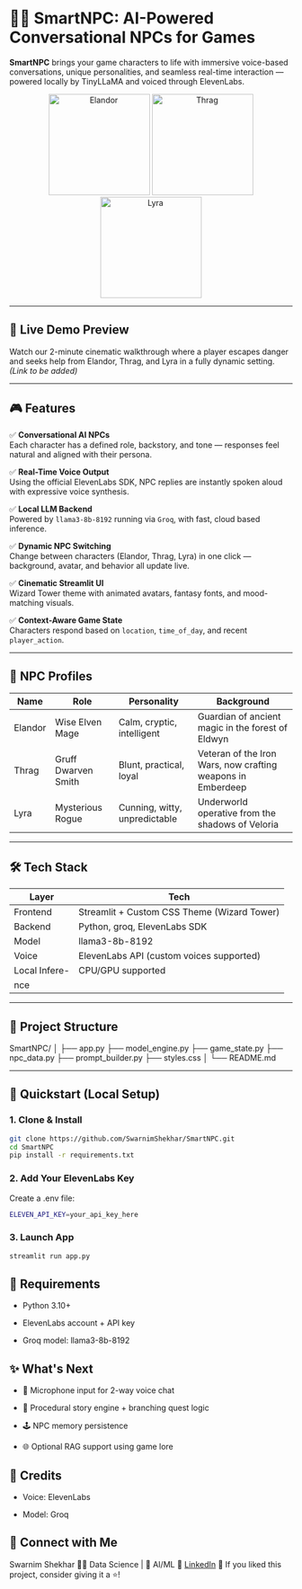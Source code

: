 # 🧙‍♂️ SmartNPC: AI-Powered Conversational NPCs for Games

**SmartNPC** brings your game characters to life with immersive voice-based conversations, unique personalities, and seamless real-time interaction — powered locally by TinyLLaMA and voiced through ElevenLabs.

<div align="center">
  <img src="https://i.imgur.com/d5RH7lU.png" alt="Elandor" height="180"/>
  <img src="https://i.imgur.com/pe0Xnue.jpeg" alt="Thrag" height="180"/>
  <img src="https://i.pinimg.com/564x/da/1b/b2/da1bb2353f6e484dd74287a8e312ae46.jpg" alt="Lyra" height="180"/>
</div>

---

## 🚀 Live Demo Preview

Watch our 2-minute cinematic walkthrough where a player escapes danger and seeks help from Elandor, Thrag, and Lyra in a fully dynamic setting. *(Link to be added)*

---

## 🎮 Features

✅ **Conversational AI NPCs**  
Each character has a defined role, backstory, and tone — responses feel natural and aligned with their persona.  

✅ **Real-Time Voice Output**  
Using the official ElevenLabs SDK, NPC replies are instantly spoken aloud with expressive voice synthesis.  

✅ **Local LLM Backend**  
Powered by `llama3-8b-8192` running via `Groq`, with fast, cloud based inference.  

✅ **Dynamic NPC Switching**  
Change between characters (Elandor, Thrag, Lyra) in one click — background, avatar, and behavior all update live.  

✅ **Cinematic Streamlit UI**  
Wizard Tower theme with animated avatars, fantasy fonts, and mood-matching visuals.  

✅ **Context-Aware Game State**  
Characters respond based on `location`, `time_of_day`, and recent `player_action`.

---

## 🧠 NPC Profiles

| Name    | Role                | Personality                   | Background                                                   |
|---------|---------------------|-------------------------------|--------------------------------------------------------------|
| Elandor | Wise Elven Mage     | Calm, cryptic, intelligent     | Guardian of ancient magic in the forest of Eldwyn           |
| Thrag   | Gruff Dwarven Smith | Blunt, practical, loyal        | Veteran of the Iron Wars, now crafting weapons in Emberdeep |
| Lyra    | Mysterious Rogue    | Cunning, witty, unpredictable  | Underworld operative from the shadows of Veloria            |

---

## 🛠️ Tech Stack

| Layer         | Tech                                       |
|---------------|--------------------------------------------|
| Frontend      | Streamlit + Custom CSS Theme (Wizard Tower)|
| Backend       | Python, groq, ElevenLabs SDK               |
| Model         | llama3-8b-8192                             |
| Voice         | ElevenLabs API (custom voices supported)   |
| Local Infere- | CPU/GPU supported                          |
| nce           |                                            | 
---

## 📁 Project Structure

SmartNPC/
│
├── app.py
├── model_engine.py
├── game_state.py
├── npc_data.py
├── prompt_builder.py
├── styles.css
│ 
└── README.md


---

## 🧪 Quickstart (Local Setup)

### 1. Clone & Install
```bash
git clone https://github.com/SwarnimShekhar/SmartNPC.git
cd SmartNPC
pip install -r requirements.txt
```
### 2. Add Your ElevenLabs Key
Create a .env file:
```bash
ELEVEN_API_KEY=your_api_key_here
```
### 3. Launch App
```bash
streamlit run app.py
```
## 🧩 Requirements
- Python 3.10+

- ElevenLabs account + API key

- Groq model: llama3-8b-8192

## ✨ What's Next
- 🎤 Microphone input for 2-way voice chat

- 🧭 Procedural story engine + branching quest logic

- 🕹️ NPC memory persistence

- 🌐 Optional RAG support using game lore

## 🤝 Credits
- Voice: ElevenLabs

- Model: Groq

## 📣 Connect with Me
Swarnim Shekhar
👨‍💻 Data Science | 🧠 AI/ML
🔗 [LinkedIn](https://www.linkedin.com/in/swarnim-shekhar/)
🌟 If you liked this project, consider giving it a ⭐!